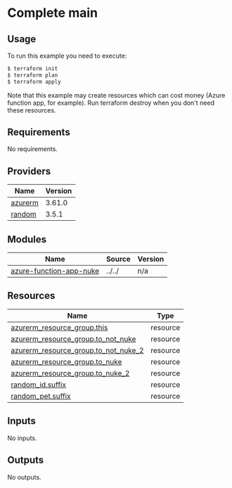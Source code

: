 # Complete main

## Usage

To run this example you need to execute:

```bash
$ terraform init
$ terraform plan
$ terraform apply
```

Note that this example may create resources which can cost money (Azure function app, for example). Run terraform destroy when you don't need these resources.

<!-- BEGIN_TF_DOCS -->
## Requirements

No requirements.

## Providers

| Name | Version |
|------|---------|
| <a name="provider_azurerm"></a> [azurerm](#provider\_azurerm) | 3.61.0 |
| <a name="provider_random"></a> [random](#provider\_random) | 3.5.1 |

## Modules

| Name | Source | Version |
|------|--------|---------|
| <a name="module_azure-function-app-nuke"></a> [azure-function-app-nuke](#module\_azure-function-app-nuke) | ../../ | n/a |

## Resources

| Name | Type |
|------|------|
| [azurerm_resource_group.this](https://registry.terraform.io/providers/hashicorp/azurerm/latest/docs/resources/resource_group) | resource |
| [azurerm_resource_group.to_not_nuke](https://registry.terraform.io/providers/hashicorp/azurerm/latest/docs/resources/resource_group) | resource |
| [azurerm_resource_group.to_not_nuke_2](https://registry.terraform.io/providers/hashicorp/azurerm/latest/docs/resources/resource_group) | resource |
| [azurerm_resource_group.to_nuke](https://registry.terraform.io/providers/hashicorp/azurerm/latest/docs/resources/resource_group) | resource |
| [azurerm_resource_group.to_nuke_2](https://registry.terraform.io/providers/hashicorp/azurerm/latest/docs/resources/resource_group) | resource |
| [random_id.suffix](https://registry.terraform.io/providers/hashicorp/random/latest/docs/resources/id) | resource |
| [random_pet.suffix](https://registry.terraform.io/providers/hashicorp/random/latest/docs/resources/pet) | resource |

## Inputs

No inputs.

## Outputs

No outputs.
<!-- END_TF_DOCS -->
